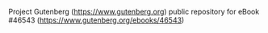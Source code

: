 Project Gutenberg (https://www.gutenberg.org) public repository for
eBook #46543 (https://www.gutenberg.org/ebooks/46543)
